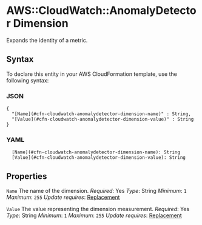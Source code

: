 # AWS::CloudWatch::AnomalyDetector Dimension<a name="aws-properties-cloudwatch-anomalydetector-dimension"></a>

Expands the identity of a metric\.

## Syntax<a name="aws-properties-cloudwatch-anomalydetector-dimension-syntax"></a>

To declare this entity in your AWS CloudFormation template, use the following syntax:

### JSON<a name="aws-properties-cloudwatch-anomalydetector-dimension-syntax.json"></a>

```
{
  "[Name](#cfn-cloudwatch-anomalydetector-dimension-name)" : String,
  "[Value](#cfn-cloudwatch-anomalydetector-dimension-value)" : String
}
```

### YAML<a name="aws-properties-cloudwatch-anomalydetector-dimension-syntax.yaml"></a>

```
  [Name](#cfn-cloudwatch-anomalydetector-dimension-name): String
  [Value](#cfn-cloudwatch-anomalydetector-dimension-value): String
```

## Properties<a name="aws-properties-cloudwatch-anomalydetector-dimension-properties"></a>

`Name`  <a name="cfn-cloudwatch-anomalydetector-dimension-name"></a>
The name of the dimension\.
*Required*: Yes
*Type*: String
*Minimum*: `1`
*Maximum*: `255`
*Update requires*: [Replacement](https://docs.aws.amazon.com/AWSCloudFormation/latest/UserGuide/using-cfn-updating-stacks-update-behaviors.html#update-replacement)

`Value`  <a name="cfn-cloudwatch-anomalydetector-dimension-value"></a>
The value representing the dimension measurement\.
*Required*: Yes
*Type*: String
*Minimum*: `1`
*Maximum*: `255`
*Update requires*: [Replacement](https://docs.aws.amazon.com/AWSCloudFormation/latest/UserGuide/using-cfn-updating-stacks-update-behaviors.html#update-replacement)
